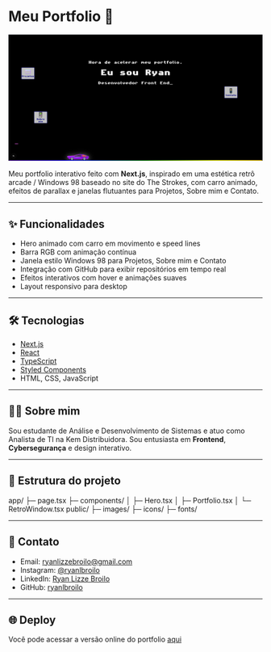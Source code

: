 # Meu Portfolio 🚀

![Portfolio Preview](./public/images/preview.png)

Meu portfolio interativo feito com **Next.js**, inspirado em uma estética retrô arcade / Windows 98 baseado no site do The Strokes, com carro animado, efeitos de parallax e janelas flutuantes para Projetos, Sobre mim e Contato.

---

## ✨ Funcionalidades

- Hero animado com carro em movimento e speed lines
- Barra RGB com animação contínua
- Janela estilo Windows 98 para Projetos, Sobre mim e Contato
- Integração com GitHub para exibir repositórios em tempo real
- Efeitos interativos com hover e animações suaves
- Layout responsivo para desktop

---

## 🛠 Tecnologias

- [Next.js](https://nextjs.org/)
- [React](https://reactjs.org/)
- [TypeScript](https://www.typescriptlang.org/)
- [Styled Components](https://styled-components.com/)
- HTML, CSS, JavaScript

---

## 👨‍💻 Sobre mim

Sou estudante de Análise e Desenvolvimento de Sistemas e atuo como Analista de TI na Kem Distribuidora. Sou entusiasta em **Frontend**, **Cybersegurança** e design interativo.

---

## 📂 Estrutura do projeto
app/
├─ page.tsx
├─ components/
│ ├─ Hero.tsx
│ ├─ Portfolio.tsx
│ └─ RetroWindow.tsx
public/
├─ images/
├─ icons/
├─ fonts/

---

## 🔗 Contato

- Email: ryanlizzebroilo@gmail.com
- Instagram: [@ryanlbroilo](https://www.instagram.com/ryanlbroilo)
- LinkedIn: [Ryan Lizze Broilo](https://br.linkedin.com/in/ryan-lizze-broilo-737102209)
- GitHub: [ryanlbroilo](https://github.com/ryanlbroilo)

---

## 🌐 Deploy

Você pode acessar a versão online do portfolio [aqui](https://ryanlbroilo.github.io/my-portfolio)



